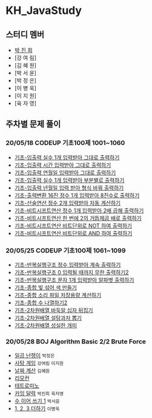 # KH_JavaStudy

## 스터디 멤버

- [박 진 희](https://github.com/pomeloEater)
- [강 여 림]
- [김 혜 원]
- [박 서 윤]
- [박 정 은]
- [이 병 욱]
- [이 지 원]
- [육 자 영]

## 주차별 문제 풀이

### 20/05/18 CODEUP 기초100제 1001~1060

- [기초-입출력 실수 1개 입력받아 그대로 출력하기](https://codeup.kr/problem.php?id=1012)
- [기초-입출력 시간 입력받아 그대로 출력하기](https://codeup.kr/problem.php?id=1018)
- [기초-입출력 연월일 입력받아 그대로 출력하기](https://codeup.kr/problem.php?id=1019)
- [기초-입출력 실수 1개 입력받아 부분별로 출력하기](https://codeup.kr/problem.php?id=1023)
- [기초-입출력 년월일 입력 받아 형식 바꿔 출력하기](https://codeup.kr/problem.php?id=1027)
- [기초-출력변환 16진 정수 1개 입력받아 8진수로 출력하기](https://codeup.kr/problem.php?id=1035)
- [기초-산술연산 정수 2개 입력받아 자동 계산하기](https://codeup.kr/problem.php?id=1045)
- [기초-비트시프트연산 정수 1개 입력받아 2배 곱해 출력하기](https://codeup.kr/problem.php?id=1047)
- [기초-비트시프트연산 한 번에 2의 거듭제곱 배로 출력하기](https://codeup.kr/problem.php?id=1048)
- [기초-비트시프트연산 비트단위로 NOT 하여 출력하기](https://codeup.kr/problem.php?id=1059)
- [기초-비트시프트연산 비트단위로 AND 하여 출력하기](https://codeup.kr/problem.php?id=1060)

### 20/05/25 CODEUP 기초100제 1061~1099

- [기초-반복실행구조 정수 입력받아 계속 출력하기](https://codeup.kr/problem.php?id=1072)
- [기초-반복실행구조 0 입력될 때까지 무한 출력하기2](https://codeup.kr/problem.php?id=1073)
- [기초-반복실행구조 문자 1개 입력받아 알파벳 출력하기](https://codeup.kr/problem.php?id=1076)
- [기초-종합 빛 섞어 색 만들기](https://codeup.kr/problem.php?id=1084)
- [기초-종합 소리 파일 저장용량 계산하기](https://codeup.kr/problem.php?id=1085)
- [기초-종합 수 나열하기2](https://codeup.kr/problem.php?id=1090)
- [기초-2차원배열 바둑알 십자 뒤집기](https://codeup.kr/problem.php?id=1097)
- [기초-2차원배열 설탕과자 뽑기](https://codeup.kr/problem.php?id=1098)
- [기초-2차원배열 성실한 개미](https://codeup.kr/problem.php?id=1099)

### 20/05/28 BOJ Algorithm Basic 2/2 Brute Force

- [일곱 난쟁이](https://www.acmicpc.net/problem/2309) `박정은`
- [사탕 게임](https://www.acmicpc.net/problem/3085) `강여림` `이지원`
- [날짜 계산](https://www.acmicpc.net/problem/1476) `김혜원`
- [리모컨](https://www.acmicpc.net/problem/1107)
- [테트로미노](https://www.acmicpc.net/problem/14500)
- [카잉 달력](https://www.acmicpc.net/problem/6064) `박진희` `육자영`
- [수 이어 쓰기 1](https://www.acmicpc.net/problem/1748) `박서윤`
- [1, 2, 3 더하기](https://www.acmicpc.net/problem/9095) `이병욱`
